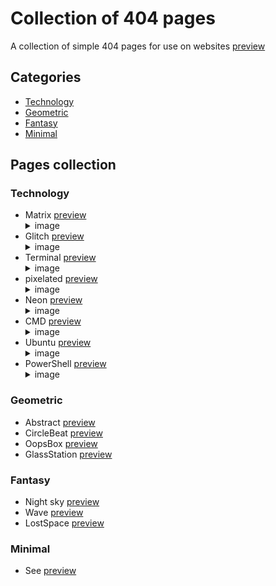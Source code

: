 # Collection of 404 pages
A collection of simple 404 pages for use on websites
[preview](https://mjavadh.github.io/Collection-of-404-pages/)

## Categories

- [Technology](#technology)
- [Geometric](#geometric)
- [Fantasy](#fantasy)
- [Minimal](#minimal)

## Pages collection

### Technology 
- Matrix [preview](https://mjavadh.github.io/Collection-of-404-pages/Technology/Matrix/index.html)
      <details>
      <summary>image</summary>
      <img src="https://github.com/MjavadH/Collection-of-404-pages/blob/master/Technology/Matrix/Image.png">
      </details>
- Glitch [preview](https://mjavadh.github.io/Collection-of-404-pages/Technology/Glitch/index.html)
      <details>
      <summary>image</summary>
      <img src="https://github.com/MjavadH/Collection-of-404-pages/blob/master/Technology/Glitch/Image.png">
      </details>
- Terminal [preview](https://mjavadh.github.io/Collection-of-404-pages/Technology/Terminal/index.html)
      <details>
      <summary>image</summary>
      <img src="https://github.com/MjavadH/Collection-of-404-pages/blob/master/Technology/Terminal/Image.png">
      </details>
- pixelated [preview](https://mjavadh.github.io/Collection-of-404-pages/Technology/pixelated/index.html)
      <details>
      <summary>image</summary>
      <img src="https://github.com/MjavadH/Collection-of-404-pages/blob/master/Technology/pixelated/Image.png">
      </details>
- Neon [preview](https://mjavadh.github.io/Collection-of-404-pages/Technology/Neon/index.html)
      <details>
      <summary>image</summary>
      <img src="https://github.com/MjavadH/Collection-of-404-pages/blob/master/Technology/Neon/Image.png">
      </details>
- CMD [preview](https://mjavadh.github.io/Collection-of-404-pages/Technology/CMD/index.html)
      <details>
      <summary>image</summary>
      <img src="https://github.com/MjavadH/Collection-of-404-pages/blob/master/Technology/CMD/Image.png">
      </details>
- Ubuntu [preview](https://mjavadh.github.io/Collection-of-404-pages/Technology/Ubuntu/index.html)
      <details>
      <summary>image</summary>
      <img src="https://github.com/MjavadH/Collection-of-404-pages/blob/master/Technology/Ubuntu/Image.png">
      </details>
- PowerShell [preview](https://mjavadh.github.io/Collection-of-404-pages/Technology/PowerShell/index.html)
      <details>
      <summary>image</summary>
      <img src="https://github.com/MjavadH/Collection-of-404-pages/blob/master/Technology/PowerShell/Image.png">
      </details>
    
### Geometric
- Abstract [preview](https://mjavadh.github.io/Collection-of-404-pages/Geometric/Abstract/index.html)
- CircleBeat [preview](https://mjavadh.github.io/Collection-of-404-pages/Geometric/CircleBeat/index.html)
- OopsBox [preview](https://mjavadh.github.io/Collection-of-404-pages/Geometric/OopsBox/index.html)
- GlassStation [preview](https://mjavadh.github.io/Collection-of-404-pages/Geometric/GlassStation/index.html)

### Fantasy 
- Night sky [preview](https://mjavadh.github.io/Collection-of-404-pages/Fantasy/Night%20sky/index.html)
- Wave [preview](https://mjavadh.github.io/Collection-of-404-pages/Fantasy/Wave/index.html)
- LostSpace [preview](https://mjavadh.github.io/Collection-of-404-pages/Fantasy/LostSpace/index.html)

### Minimal
- See [preview](https://mjavadh.github.io/Collection-of-404-pages/Minimal/See/index.html)

